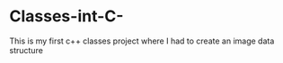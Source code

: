 # Classes-int-C-
This is my first c++ classes project where I had to create an image data structure
